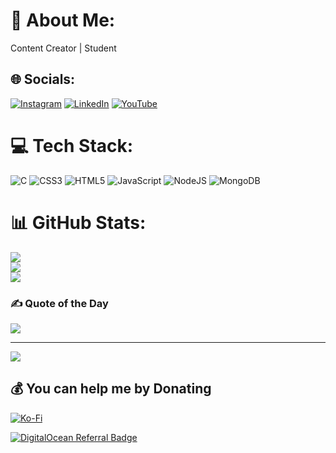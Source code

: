 # 💫 About Me:
Content Creator | Student<br>


## 🌐 Socials:
[![Instagram](https://img.shields.io/badge/Instagram-%23E4405F.svg?logo=Instagram&logoColor=white)](https://instagram.com/wtfdrshn) [![LinkedIn](https://img.shields.io/badge/LinkedIn-%230077B5.svg?logo=linkedin&logoColor=white)](https://linkedin.com/in/wtfdrshn/) [![YouTube](https://img.shields.io/badge/YouTube-%23FF0000.svg?logo=YouTube&logoColor=white)](https://youtube.com/@G4GT) 

# 💻 Tech Stack:
![C](https://img.shields.io/badge/c-%2300599C.svg?style=for-the-badge&logo=c&logoColor=white) ![CSS3](https://img.shields.io/badge/css3-%231572B6.svg?style=for-the-badge&logo=css3&logoColor=white) ![HTML5](https://img.shields.io/badge/html5-%23E34F26.svg?style=for-the-badge&logo=html5&logoColor=white) ![JavaScript](https://img.shields.io/badge/javascript-%23323330.svg?style=for-the-badge&logo=javascript&logoColor=%23F7DF1E) ![NodeJS](https://img.shields.io/badge/node.js-6DA55F?style=for-the-badge&logo=node.js&logoColor=white) ![MongoDB](https://img.shields.io/badge/MongoDB-%234ea94b.svg?style=for-the-badge&logo=mongodb&logoColor=white)
# 📊 GitHub Stats:
![](https://github-readme-stats.vercel.app/api?username=wtfdrshn&theme=dark&hide_border=true&include_all_commits=true&count_private=false)<br/>
![](https://github-readme-streak-stats.herokuapp.com/?user=wtfdrshn&theme=dark&hide_border=true)<br/>
![](https://github-readme-stats.vercel.app/api/top-langs/?username=wtfdrshn&theme=dark&hide_border=true&include_all_commits=true&count_private=false&layout=compact)

### ✍️ Quote of the Day
![](https://quotes-github-readme.vercel.app/api?type=horizontal&theme=dark)

---
[![](https://visitcount.itsvg.in/api?id=wtfdrshn&icon=5&color=12)](https://visitcount.itsvg.in)

  ## 💰 You can help me by Donating
  [![Ko-Fi](https://img.shields.io/badge/Ko--fi-F16061?style=for-the-badge&logo=ko-fi&logoColor=white)](https://ko-fi.com/g4gt_yt) 

 [![DigitalOcean Referral Badge](https://web-platforms.sfo2.digitaloceanspaces.com/WWW/Badge%203.svg)](https://www.digitalocean.com/?refcode=77b4ec6504ee&utm_campaign=Referral_Invite&utm_medium=Referral_Program&utm_source=badge) 
 
<!-- Proudly created with GPRM ( https://gprm.itsvg.in ) -->
